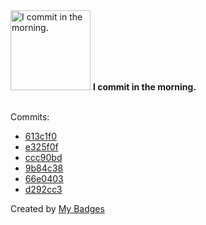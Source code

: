 <img src="https://my-badges.github.io/my-badges/morning-commits.png" alt="I commit in the morning." title="I commit in the morning." width="128">
<strong>I commit in the morning.</strong>
<br><br>

Commits:

- <a href="https://github.com/yeskunall/astro-umami/commit/613c1f001416a35e04cacd8b8c30cdd39bcd8610">613c1f0</a>
- <a href="https://github.com/yeskunall/astro-umami/commit/e325f0f049910e88aeb076e6daa549fbdf16d97c">e325f0f</a>
- <a href="https://github.com/yeskunall/config.nvim/commit/ccc90bde866b2687ef03f232e8bca80e5c106104">ccc90bd</a>
- <a href="https://github.com/yeskunall/astro-umami/commit/9b84c3826cc113df6a1641e5f9c5f38185e9b047">9b84c38</a>
- <a href="https://github.com/yeskunall/dotfiles/commit/66e0403a3403cd46a52029d16d5ba2754fcb41dd">66e0403</a>
- <a href="https://github.com/yeskunall/astro-umami/commit/d292cc3cafdc88222211a7bdd6a8a40b898ec255">d292cc3</a>


Created by <a href="https://github.com/my-badges/my-badges">My Badges</a>